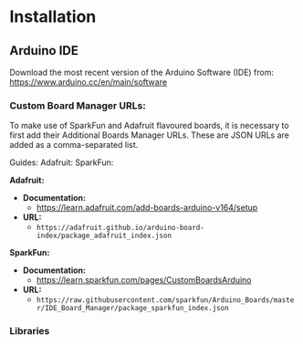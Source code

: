 # Installation

## Arduino IDE

Download the most recent version of the Arduino Software (IDE) from:
https://www.arduino.cc/en/main/software

### Custom Board Manager URLs:

To make use of SparkFun and Adafruit flavoured boards, it is necessary to first add their Additional Boards Manager URLs. These are JSON URLs are added as a comma-separated list.

Guides:
Adafruit: 
SparkFun: 

**Adafruit:**
* **Documentation:**
  * https://learn.adafruit.com/add-boards-arduino-v164/setup
* **URL:** 
  * `https://adafruit.github.io/arduino-board-index/package_adafruit_index.json`

**SparkFun:**
* **Documentation:**
  * https://learn.sparkfun.com/pages/CustomBoardsArduino
* **URL:**
  * `https://raw.githubusercontent.com/sparkfun/Arduino_Boards/master/IDE_Board_Manager/package_sparkfun_index.json`

### Libraries


